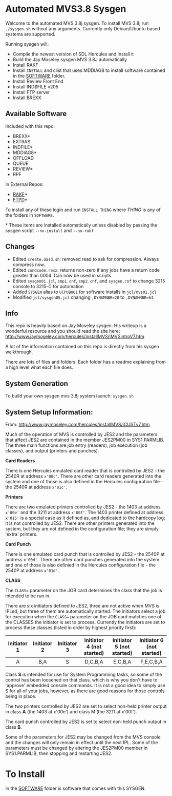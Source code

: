# Automated MVS3.8 Sysgen

Welcome to the automated MVS 3.8j sysgen. To install MVS 3.8j run `./sysgen.sh` without any arguments. Currently only Debian/Ubuntu based systems are supported.

Running sysgen will:

- Compile the newest version of SDL Hercules and install it
- Build the Jay Moseley sysgen MVS 3.8J automatically
- Install RAKF
- Install `INSTALL` and clist that uses MDDIAG8 to install software contained in the [SOFTWARE](SOFTWARE) folder.
- Install Review Front End
- Install IND$FILE v205
- Install FTP server
- Install BREXX

## Available Software

Included with this repo:

- BREXX*
- EXTRAS
- INDFILE*
- MDDIAG8*
- OFFLOAD
- QUEUE
- REVIEW*
- RPF

In External Repos:

- [RAKF](https://github.com/MVS-sysgen/RAKF)*
- [FTPD](https://github.com/MVS-sysgen/FTPD)*


To install any of these login and run `INSTALL THING` where *THING* is any of the folders in `SOFTWARE`.


\* These items are installed automatically unless disabled by passing the sysgen script `--no-install` and `--no-rakf`


## Changes

* Edited `create.dasd.sh`: removed read to ask for compression. Always compress now.
* Edited `condcode.rexx`: returns non-zero if any jobs have a return code greater than 0004. Can now be used in scripts.
* Edited `sysgen01.jcl`, `smp1.cnf`, `smp2.cnf`, and `sysgen.cnf` to change 3215 console to 3215-C for automation
* Added `SYSGEN` alias to `UCPUB001` for software installs in `jcl/mvs01.jcl`
* Modified `jcl/sysgen05.jcl` changing `,DYNAMNBR=20` to `,DYNAMNBR=64`

## Info

This repo is heavily based on Jay Moseley sysgen. His writeup is a wonderful resource and you should read the site here: http://www.jaymoseley.com/hercules/installMVS/iMVSintroV7.htm

A lot of the information contained on this repo is directly from his sysgen walkthrough.

There are lots of files and folders. Each folder has a readme explaining from a high level what each file does.

## System Generation

To build your own sysgen mvs 3.8j system launch: `sysgen.sh`

## System Setup Information:

From: http://www.jaymoseley.com/hercules/installMVS/iCUSTv7.htm

Much of the operation of MVS is controlled by JES2 and the parameters that affect JES2 are contained in the member JES2PM00 in SYS1.PARMLIB.  The three main functions are job entry (readers), job execution (job classes), and output (printers and punches).

**Card Readers**

There is one Hercules emulated card reader that is controlled by JES2 - the 2540R at address `x'00c'`. There are other card readers generated into the system and one of those is also defined in the Hercules configuration file - the 2540R at address `x'01c'`.

**Printers**

There are two emulated printers controlled by JES2 - the 1403 at address `x'00e'` and the 3211 at address `x'00f'`. The 1403 printer defined at address `x'015'` is a special case as it defined as, and dedicated to the hardcopy log; it is not controlled by JES2. There are other printers generated into the system, but they are not defined in the configuration file; they are simply 'extra' printers.

**Card Punch**

There is one emulated card punch that is controlled by JES2 - the 2540P at address `x'00d'`.  There are other card punches generated into the system and one of those is also definied in the Hercules configuration file - the 2540P at address `x'01d'`.

**CLASS**

The `CLASS=` parameter on the JOB card determines the class that the job is intended to be run in.

There are six initiators defined to JES2, three are not active when MVS is IPLed, but three of them are automatically started.  The initiators select a job for execution when the `CLASS=` parameter on the JOB card matches one of the CLASSES the initiator is set to process.  Currently the initiators are set to process these classes (listed in order by highest priority first):

| Initiator 1 | Initiator 2 | Initiator 3 | Initiator 4 (not started) | Initiator 5 (not started) | Initiator 6 (not started) |
|:-----------:|:-----------:|:-----------:|:-------------------------:|:-------------------------:|:-------------------------:|
| A           |     B,A     |      S      |         D,C,B,A           |  E,C,B,A                  |   F,E,C,B,A               |


Class **S** is intended for use for System Programming tasks, so some of the control has been loosened on that class, which is why you don't have to 'approve' embedded console commands.  It is not a good idea to simply use S for all of your jobs, however, as there are good reasons for those controls being in place.

The two printers controlled by JES2 are set to select non-held printer output in class **A** (the 1403 at x'00e') and class M (the 3211 at x'00f').

The card punch controlled by JES2 is set to select non-held punch output in class **B**.

Some of the parameters for JES2 may be changed from the MVS console and the changes will only remain in effect until the next IPL.  Some of the parameters must be changed by altering the JES2PM00 member in SYS1.PARMLIB, then stopping and restarting JES2.


# To Install



In the [SOFTWARE](SOFTWARE) folder is software that comes with this SYSGEN.
